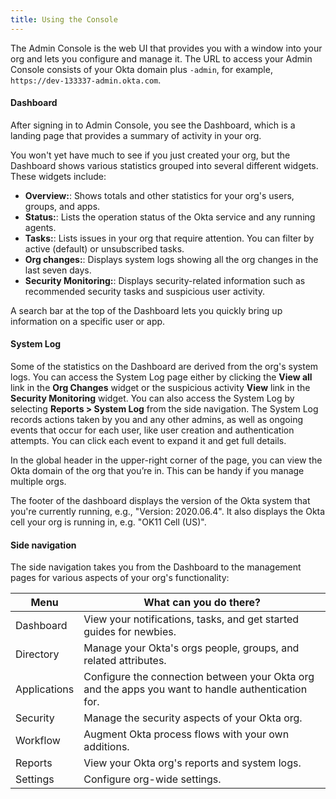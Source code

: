 ```yaml
---
title: Using the Console
---
```


The Admin Console is the web UI that provides you with a window into your org and lets you configure and manage it. The URL to access your Admin Console consists of your Okta domain plus `-admin`, for example, `https://dev-133337-admin.okta.com`.

#### Dashboard

After signing in to Admin Console, you see the Dashboard, which is a landing page that provides a summary of activity in your org.

You won't yet have much to see if you just created your org, but the Dashboard shows various statistics grouped into several different widgets. These widgets include:

- **Overview:**: Shows totals and other statistics for your org's users, groups, and apps.
- **Status:**: Lists the operation status of the Okta service and any running agents.
- **Tasks:**: Lists issues in your org that require attention. You can filter by active (default) or unsubscribed tasks.
- **Org changes:**: Displays system logs showing all the org changes in the last seven days.
- **Security Monitoring:**: Displays security-related information such as recommended security tasks and suspicious user activity.

A search bar at the top of the Dashboard lets you quickly bring up information on a specific user or app.

#### System Log

Some of the statistics on the Dashboard are derived from the org's system logs. You can access the System Log page either by clicking the  **View all** link in the **Org Changes** widget or the suspicious activity **View** link in the **Security Monitoring** widget. You can also access the System Log by selecting **Reports > System Log** from the side navigation. The System Log records actions taken by you and any other admins, as well as ongoing events that occur for each user, like user creation and authentication attempts. You can click each event to expand it and get full details.

In the global header in the upper-right corner of the page, you can view the Okta domain of the org that you’re in. This can be handy if you manage multiple orgs.

The footer of the dashboard displays the version of the Okta system that you're currently running, e.g., "Version: 2020.06.4". It also displays the Okta cell your org is running in, e.g. "OK11 Cell (US)".

#### Side navigation

The side navigation takes you from the Dashboard to the management pages for various aspects of your org's functionality:

| Menu          | What can you do there?                                                                             |
|---------------|----------------------------------------------------------------------------------------------------|
| Dashboard     | View your notifications, tasks, and get started guides for newbies.                                |
| Directory     | Manage your Okta's orgs people, groups, and related attributes.                                    |
| Applications  | Configure the connection between your Okta org and the apps you want to handle authentication for. |
| Security      | Manage the security aspects of your Okta org.                                                      |
| Workflow      | Augment Okta process flows with your own additions.                                                |
| Reports       | View your Okta org's reports and system logs.                                                      |
| Settings      | Configure org-wide settings.                                                                       |

<NextSectionLink/>
